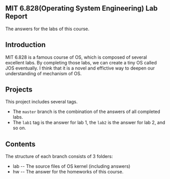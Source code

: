 MIT 6.828(Operating System Engineering) Lab Report 
---
  The answers for the labs of this course. 

Introduction
---
  MIT 6.828 is a famous course of OS, which is composed of several excellent labs. By completing those labs, we can create a tiny OS called JOS eventually. I think that it is a novel and effictive way to deepen our understanding of mechanism of OS.

Projects
---
  This project includes several tags. <br>
  * The `master` branch is the combination of the answers of all completed labs.
  * The `lab1` tag is the answer for lab 1, the `lab2` is the answer for lab 2, and so on.
  
Contents
---
  The structure of each branch consists of 3 folders: <br>
  * lab -- The source files of OS kernel (including answers)
  * hw -- The answer for the homeworks of this course.
  


    

